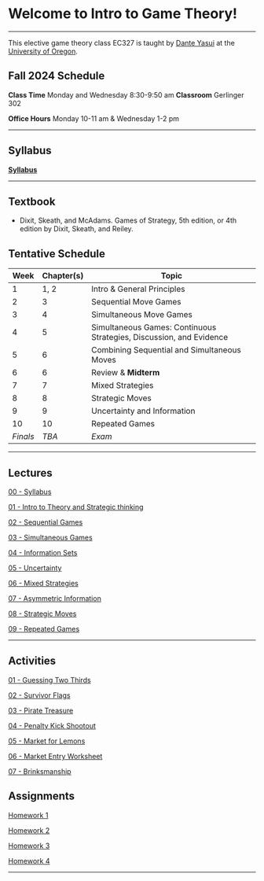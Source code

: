 # Welcome to Intro to Game Theory! 
---
This elective game theory class EC327 is taught by [Dante Yasui](https://cas.uoregon.edu/directory/economics/all/dyasui)
at the [University of Oregon](https://socialsciences.uoregon.edu/economics).

## **Fall 2024** Schedule
**Class Time** Monday and Wednesday 8:30-9:50 am
**Classroom** Gerlinger 302

**Office Hours** Monday 10-11 am \& Wednesday 1-2 pm

---

## Syllabus

[**Syllabus**](https://dyasui.github.io/dyasui/EC327/Syllabus/main.pdf)

---

## Textbook
 - Dixit, Skeath, and McAdams. Games of Strategy, 5th edition, or 4th edition by Dixit, Skeath, and Reiley.

## Tentative Schedule

| **Week** | **Chapter(s)** | **Topic**                                                           |
|----------|----------------|---------------------------------------------------------------------|
| 1        | 1, 2           | Intro & General Principles                                          |
| 2        | 3              | Sequential Move Games                                               |
| 3        | 4              | Simultaneous Move Games                                             |
| 4        | 5              | Simultaneous Games: Continuous Strategies, Discussion, and Evidence |
| 5        | 6              | Combining Sequential and Simultaneous Moves                         |
| 6        | 6              | Review & **Midterm**                                                |
| 7        | 7              | Mixed Strategies                                                    |
| 8        | 8              | Strategic Moves                                                     |
| 9        | 9              | Uncertainty and Information                                         |
| 10       | 10             | Repeated Games                                                      |
| *Finals* | *TBA*          | *Exam*                                                              |

---

## Lectures

[00 - Syllabus](https://dyasui.github.io/EC327/Slides/00SyllabusDay/SyllabusDay.html)

[01 - Intro to Theory and Strategic thinking](https://dyasui.github.io/dyasui/EC327/Slides/01Intro/Intro.html)

[02 - Sequential Games](https://dyasui.github.io/dyasui/EC327/Slides/02SequentialGames/02SequentialGames.html)

[03 - Simultaneous Games](https://dyasui.github.io/dyasui/EC327/Slides/03SimultaneousGames/beamer/main.html)

[04 - Information Sets](https://dyasui.github.io/dyasui/EC327/Slides/04InfoSets/main.html)

[05 - Uncertainty](https://dyasui.github.io/dyasui/EC327/Slides/05Uncertainty/main.pdf)

[06 - Mixed Strategies](https://dyasui.github.io/dyasui/EC327/Slides/06MixedStrategies/main.pdf)

[07 - Asymmetric Information](https://dyasui.github.io/dyasui/EC327/Slides/07AsymmetricInfo/main.pdf)

[08 - Strategic Moves](https://dyasui.github.io/dyasui/EC327/Slides/08StrategicMoves/main.pdf)

[09 - Repeated Games](https://dyasui.github.io/dyasui/EC327/Slides/09RepeatedGames/main.pdf)

---

## Activities

[01 - Guessing Two Thirds](https://dyasui.github.io/dyasui/EC327/tree/d6db6c1051a3b21a4054dcadb3bbb58f5b6e8a83/activities/01GuessTwoThirds)

[02 - Survivor Flags](https://dyasui.github.io/dyasui/EC327/tree/d6db6c1051a3b21a4054dcadb3bbb58f5b6e8a83/activities/02SurvivorFlags)

[03 - Pirate Treasure](https://dyasui.github.io/dyasui/EC327/tree/d6db6c1051a3b21a4054dcadb3bbb58f5b6e8a83/activities/03PirateTreasure)

[04 - Penalty Kick Shootout](https://dyasui.github.io/dyasui/EC327/tree/d6db6c1051a3b21a4054dcadb3bbb58f5b6e8a83/activities/04PenaltyKicks)

[05 - Market for Lemons](https://dyasui.github.io/dyasui/EC327/activities/05LemonsMarket/README.md)

[06 - Market Entry Worksheet](https://dyasui.github.io/dyasui/EC327/tree/2fa2eb04117eb4b0f9fc38a114a7f4c4a2452679/activities/06MarketEntryWorksheet)

[07 - Brinksmanship](https://dyasui.github.io/dyasui/EC327/activities/07Brinksmanship/main.pdf)

## Assignments 

[Homework 1](https://dyasui.github.io/dyasui/EC327/Homework/assignment1/main.pdf)

[Homework 2](https://dyasui.github.io/dyasui/EC327/Homework/assignment2/main.pdf)

[Homework 3](https://dyasui.github.io/dyasui/EC327/Homework/assignment3/main.pdf)

[Homework 4](https://dyasui.github.io/dyasui/EC327/Homework/assignment4/main.pdf)

---

